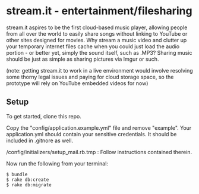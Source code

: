 # stream.it - entertainment/filesharing

stream.it aspires to be the first cloud-based music player, allowing people from all over
the world to easily share songs without linking to YouTube or other sites designed for
movies. Why stream a music video and clutter up your temporary internet files cache when
you could just load the audio portion - or better yet, simply the sound itself, such
as .MP3? Sharing music should be just as simple as sharing pictures via Imgur or such.

(note: getting stream.it to work in a live environment would involve resolving some
thorny legal issues and paying for cloud storage space, so the prototype will rely
on YouTube embedded videos for now)

## Setup

To get started, clone this repo.

Copy the "config/application.example.yml" file and remove "example". Your application.yml
should contain your sensitive credentials. It should be included in .gitnore as well.

/config/initializers/setup_mail.rb.tmp : Follow instructions contained therein.

Now run the following from your terminal:

```
$ bundle
$ rake db:create
$ rake db:migrate
```